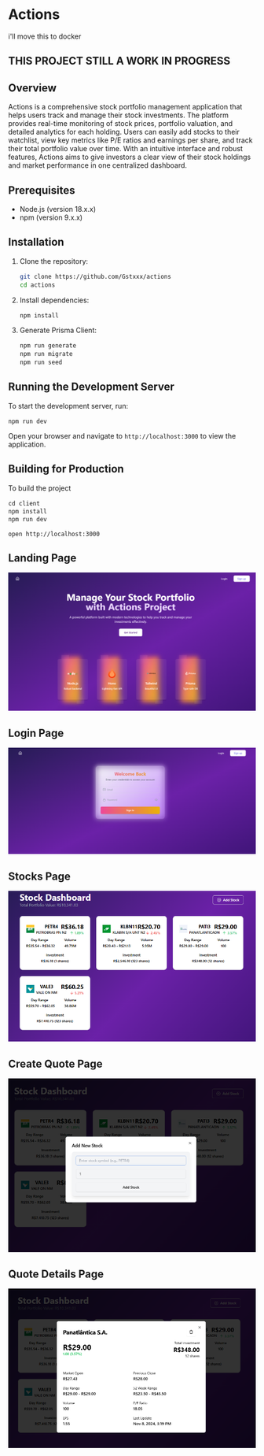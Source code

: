 # Actions
i'll move this to docker
## THIS PROJECT STILL A WORK IN PROGRESS

## Overview
Actions is a comprehensive stock portfolio management application that helps users track and manage their stock investments. The platform provides real-time monitoring of stock prices, portfolio valuation, and detailed analytics for each holding. Users can easily add stocks to their watchlist, view key metrics like P/E ratios and earnings per share, and track their total portfolio value over time. With an intuitive interface and robust features, Actions aims to give investors a clear view of their stock holdings and market performance in one centralized dashboard.

## Prerequisites
- Node.js (version 18.x.x)
- npm (version 9.x.x)

## Installation
1. Clone the repository:
   ```bash
   git clone https://github.com/Gstxxx/actions
   cd actions
   ```

2. Install dependencies:
   ```bash
   npm install
   ```
3. Generate Prisma Client:
   ```bash
   npm run generate
   npm run migrate
   npm run seed
   ```

## Running the Development Server
To start the development server, run:
```
npm run dev
```
Open your browser and navigate to `http://localhost:3000` to view the application.

## Building for Production
To build the project
```
cd client
npm install
npm run dev
```

```
open http://localhost:3000
```
## Landing Page   
![Screenshot 1](preview/landing.png)

## Login Page
![Screenshot 2](preview/login.png)

## Stocks Page
![Screenshot 3](preview/stocks.png)

## Create Quote Page
![Screenshot 4](preview/create.png)

## Quote Details Page
![Screenshot 5](preview/details.png)
